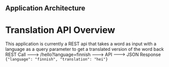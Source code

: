 ## Application Architecture


# Translation API Overview
This application is currently a REST api that takes a word as input with a language as a query
parameter to get a translated version of the word back
REST Call ---> /hello?language=finnish ---> API ---> JSON Response `{"language": "finnish",
"translation": "hei"}`